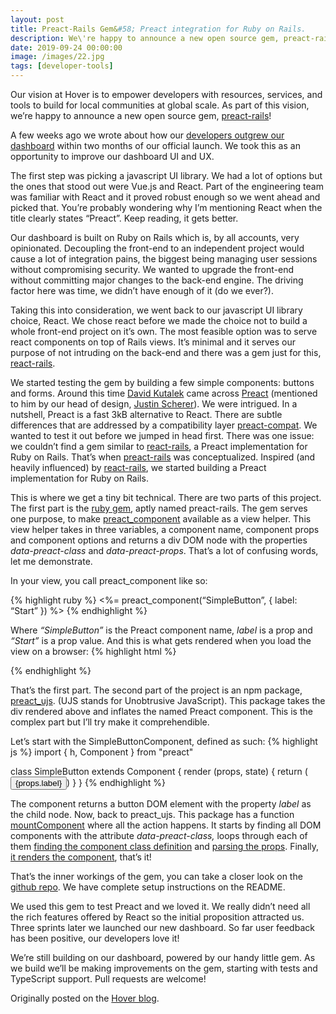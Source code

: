 ```yaml
---
layout: post
title: Preact-Rails Gem&#58; Preact integration for Ruby on Rails.
description: We\'re happy to announce a new open source gem, preact-rails!
date: 2019-09-24 00:00:00
image: /images/22.jpg
tags: [developer-tools]
---
```


Our vision at Hover is to empower developers with resources, services, and tools to build for local communities at global scale. As part of this vision, we’re happy to announce a new open source gem, [preact-rails](https://github.com/UseHover/preact-rails)!

A few weeks ago we wrote about how our [developers outgrew our dashboard](https://medium.com/use-hover/our-developers-outgrew-our-mvp-83221f83bb77) within two months of our official launch. We took this as an opportunity to improve our dashboard UI and UX.

The first step was picking a javascript UI library. We had a lot of options but the ones that stood out were Vue.js and React. Part of the engineering team was familiar with React and it proved robust enough so we went ahead and picked that. You’re probably wondering why I’m mentioning React when the title clearly states “Preact”. Keep reading, it gets better.

Our dashboard is built on Ruby on Rails which is, by all accounts, very opinionated. Decoupling the front-end to an independent project would cause a lot of integration pains, the biggest being managing user sessions without compromising security. We wanted to upgrade the front-end without committing major changes to the back-end engine. The driving factor here was time, we didn’t have enough of it (do we ever?).

Taking this into consideration, we went back to our javascript UI library choice, React. We chose react before we made the choice not to build a whole front-end project on it’s own. The most feasible option was to serve react components on top of Rails views. It’s minimal and it serves our purpose of not intruding on the back-end and there was a gem just for this, [react-rails](https://github.com/reactjs/react-rails).

We started testing the gem by building a few simple components: buttons and forms. Around this time [David Kutalek](https://medium.com/u/50dd4d42d4e9) came across [Preact](https://preactjs.com/) (mentioned to him by our head of design, [Justin Scherer](https://medium.com/u/fe7d40e3c821)). We were intrigued. In a nutshell, Preact is a fast 3kB alternative to React. There are subtle differences that are addressed by a compatibility layer [preact-compat](https://github.com/developit/preact-compat). We wanted to test it out before we jumped in head first. There was one issue: we couldn’t find a gem similar to [react-rails](https://github.com/reactjs/react-rails), a Preact implementation for Ruby on Rails. That’s when [preact-rails](https://github.com/UseHover/preact-rails) was conceptualized. Inspired (and heavily influenced) by [react-rails](https://github.com/reactjs/react-rails), we started building a Preact implementation for Ruby on Rails.

This is where we get a tiny bit technical. There are two parts of this project. The first part is the [ruby gem](https://rubygems.org/gems/preact-rails), aptly named preact-rails. The gem serves one purpose, to make [preact\_component](https://github.com/UseHover/preact-rails/blob/master/lib/preact/view_helper.rb#L2) available as a view helper. This view helper takes in three variables, a component name, component props and component options and returns a div DOM node with the properties _data-preact-class_ and _data-preact-props_. That’s a lot of confusing words, let me demonstrate.

In your view, you call preact\_component like so:

{% highlight ruby %}
  <%= preact_component(“SimpleButton”, { label: “Start” }) %>
{% endhighlight %}

Where _“SimpleButton”_ is the Preact component name, _label_ is a prop and _“Start”_ is a prop value. And this is what gets rendered when you load the view on a browser:
{% highlight html %}
  <div data-preact-class="SimpleButton" data-preact-props="{'label':'Start'}">
  </div>
{% endhighlight %}

That’s the first part. The second part of the project is an npm package, [preact\_ujs](https://www.npmjs.com/package/preact_ujs). (UJS stands for Unobtrusive JavaScript). This package takes the div rendered above and inflates the named Preact component. This is the complex part but I’ll try make it comprehendible.

Let’s start with the SimpleButtonComponent, defined as such:
{% highlight js %}
  import { h, Component } from "preact"
  
  class SimpleButton extends Component {
    render (props, state) {
      return (<button>{props.label}</button>)
    }
  }
{% endhighlight %}

The component returns a button DOM element with the property _label_ as the child node. Now, back to preact\_ujs. This package has a function [mountComponent](https://github.com/UseHover/preact-rails/blob/master/preact_ujs/index.js#L19) where all the action happens. It starts by finding all DOM components with the attribute _data-preact-class,_ loops through each of them [finding the component class definition](https://github.com/UseHover/preact-rails/blob/master/preact_ujs/index.js#L25) and [parsing the props](https://github.com/UseHover/preact-rails/blob/master/preact_ujs/index.js#L27). Finally, [it renders the component](https://github.com/UseHover/preact-rails/blob/master/preact_ujs/index.js#L28), that’s it!

That’s the inner workings of the gem, you can take a closer look on the [github repo](https://github.com/UseHover/preact-rails). We have complete setup instructions on the README.

We used this gem to test Preact and we loved it. We really didn’t need all the rich features offered by React so the initial proposition attracted us. Three sprints later we launched our new dashboard. So far user feedback has been positive, our developers love it!

We’re still building on our dashboard, powered by our handy little gem. As we build we’ll be making improvements on the gem, starting with tests and TypeScript support. Pull requests are welcome!

Originally posted on the [Hover blog](https://blog.usehover.com/preact-rails-gem--preact-integration-for-ruby-on-rails-/).